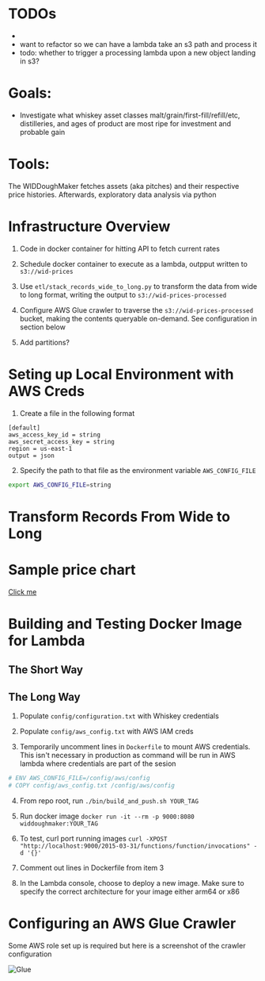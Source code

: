 # TODOs
- 
- want to refactor so we can have a lambda take an s3 path and process it
- todo: whether to trigger a processing lambda upon a new object landing in s3?

# Goals:
 - Investigate what whiskey asset classes malt/grain/first-fill/refill/etc, distilleries, and ages of product are most ripe for investment and probable gain
 
# Tools:
The WIDDoughMaker fetches assets (aka pitches) and their respective price histories. Afterwards, exploratory data analysis via python

# Infrastructure Overview

1. Code in docker container for hitting API to fetch current rates

2. Schedule docker container to execute as a lambda, outpput written to `s3://wid-prices`

3. Use `etl/stack_records_wide_to_long.py` to transform the data from wide to long format, writing the output to `s3://wid-prices-processed`

4. Configure AWS Glue crawler to traverse the `s3://wid-prices-processed` bucket, making the contents queryable on-demand. See configuration in section below

5. Add partitions? 

# Seting up Local Environment with AWS Creds

1. Create a file in the following format
```
[default]
aws_access_key_id = string
aws_secret_access_key = string
region = us-east-1
output = json
```

2. Specify the path to that file as the environment variable `AWS_CONFIG_FILE`
```bash
export AWS_CONFIG_FILE=string
```

# Transform Records From Wide to Long

# Sample price chart
[Click me](https://www.whiskyinvestdirect.com/tullibardine/2015/Q4/BBF/chart.do)

# Building and Testing Docker Image for Lambda

## The Short Way


## The Long Way
1. Populate `config/configuration.txt` with Whiskey credentials

2. Populate `config/aws_config.txt` with AWS IAM creds

3. Temporarily uncomment lines in `Dockerfile` to mount AWS credentials. This isn't necessary in production as
command will be run in AWS lambda where credentials are part of the sesion
```Dockerfile
# ENV AWS_CONFIG_FILE=/config/aws/config
# COPY config/aws_config.txt /config/aws/config
```

4. From repo root, run
`./bin/build_and_push.sh YOUR_TAG`

5. Run docker image
`docker run -it --rm -p 9000:8080 widdoughmaker:YOUR_TAG`

6. To test, curl port running images
`curl -XPOST "http://localhost:9000/2015-03-31/functions/function/invocations" -d '{}'`

7. Comment out lines in Dockerfile from item 3

8. In the Lambda console, choose to deploy a new image. Make sure to specify the correct architecture for your image
either arm64 or x86

# Configuring an AWS Glue Crawler

Some AWS role set up is required but here is a screenshot of the crawler configuration

![Glue]('images/aws_glue_crawler_config.png')

